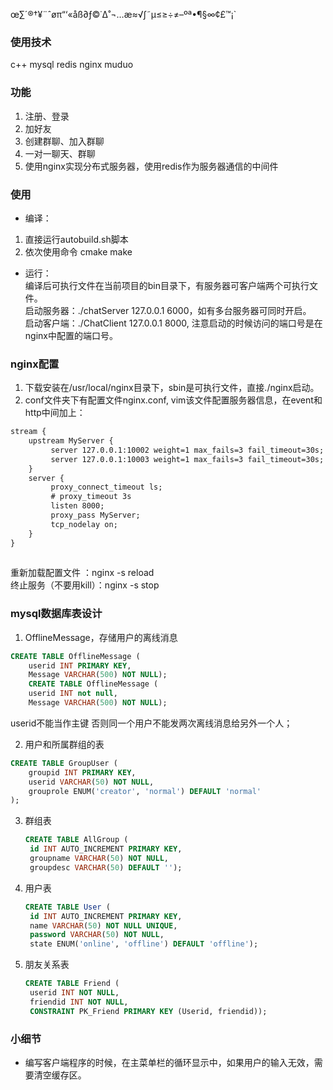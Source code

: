 œ∑´®†¥¨ˆøπ“‘«åß∂ƒ©˙∆˚¬…æ≈√∫˜µ≤≥÷≠–ºª•¶§∞¢£™¡`
### 使用技术
c++ mysql redis nginx muduo
### 功能
1. 注册、登录  
2. 加好友  
3. 创建群聊、加入群聊  
4. 一对一聊天、群聊  
5. 使用nginx实现分布式服务器，使用redis作为服务器通信的中间件


### 使用
* 编译：
1. 直接运行autobuild.sh脚本
2. 依次使用命令 cmake make
* 运行：  
编译后可执行文件在当前项目的bin目录下，有服务器可客户端两个可执行文件。  
启动服务器：./chatServer 127.0.0.1 6000，如有多台服务器可同时开启。   
启动客户端：./ChatClient 127.0.0.1 8000, 注意启动的时候访问的端口号是在nginx中配置的端口号。
### nginx配置
1. 下载安装在/usr/local/nginx目录下，sbin是可执行文件，直接./nginx启动。  
2. conf文件夹下有配置文件nginx.conf, vim该文件配置服务器信息，在event和http中间加上：
```xml
stream {
    upstream MyServer {
         server 127.0.0.1:10002 weight=1 max_fails=3 fail_timeout=30s;
         server 127.0.0.1:10003 weight=1 max_fails=3 fail_timeout=30s;
    }
    server {
         proxy_connect_timeout ls;
         # proxy_timeout 3s
         listen 8000;
         proxy_pass MyServer;
         tcp_nodelay on;
    }
}  
  
```

重新加载配置文件 ：nginx -s reload  
终止服务（不要用kill）：nginx -s stop  


### mysql数据库表设计
 
1. OfflineMessage，存储用户的离线消息    
```sql
CREATE TABLE OfflineMessage (
    userid INT PRIMARY KEY,
    Message VARCHAR(500) NOT NULL);
    CREATE TABLE OfflineMessage (
    userid INT not null,
    Message VARCHAR(500) NOT NULL); 
```
userid不能当作主键 否则同一个用户不能发两次离线消息给另外一个人；  

2. 用户和所属群组的表
```sql
CREATE TABLE GroupUser (
    groupid INT PRIMARY KEY,
    userid VARCHAR(50) NOT NULL,
    grouprole ENUM('creator', 'normal') DEFAULT 'normal'
);
```
   
3. 群组表
   ```sql
   CREATE TABLE AllGroup (
    id INT AUTO_INCREMENT PRIMARY KEY,
    groupname VARCHAR(50) NOT NULL,
    groupdesc VARCHAR(50) DEFAULT '');

   ```
   
4. 用户表
   ```sql
   CREATE TABLE User (
    id INT AUTO_INCREMENT PRIMARY KEY,
    name VARCHAR(50) NOT NULL UNIQUE,
    password VARCHAR(50) NOT NULL,
    state ENUM('online', 'offline') DEFAULT 'offline');
   ```

5. 朋友关系表
   ```sql
   CREATE TABLE Friend (
    userid INT NOT NULL,
    friendid INT NOT NULL,
    CONSTRAINT PK_Friend PRIMARY KEY (Userid, friendid));
   ```

### 小细节
* 编写客户端程序的时候，在主菜单栏的循环显示中，如果用户的输入无效，需要清空缓存区。